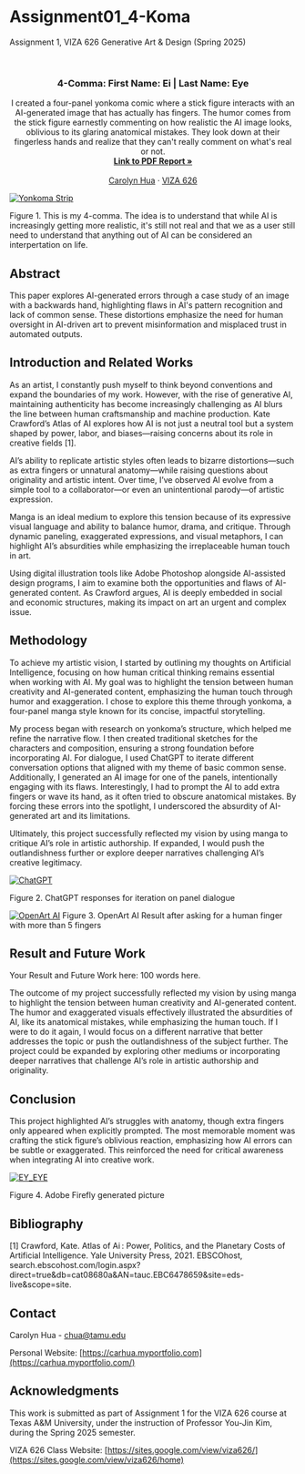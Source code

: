 # Assignment01_4-Koma
Assignment 1, VIZA 626 Generative Art &amp; Design (Spring 2025)

<!-- Improved compatibility of back to top link: See: https://github.com/othneildrew/Best-README-Template/pull/73 -->
<a id="readme-top"></a>

<!-- PROJECT SHIELDS -->
<!--
*** I'm using markdown "reference style" links for readability.
*** Reference links are enclosed in brackets [ ] instead of parentheses ( ).
*** See the bottom of this document for the declaration of the reference variables
*** for contributors-url, forks-url, etc. This is an optional, concise syntax you may use.
*** https://www.markdownguide.org/basic-syntax/#reference-style-links
-->




<!-- PROJECT LOGO -->
<br />
<div align="center">
  </a>

  <h3 align="center">4-Comma: First Name: Ei | Last Name: Eye</h3>

  <p align="center">
    I created a four-panel yonkoma comic where a stick figure interacts with an AI-generated image that has actually has fingers. The humor      comes from the stick figure earnestly commenting on how realistic the AI image looks, oblivious to its glaring anatomical mistakes. They look down at their fingerless hands and realize that they can't really comment on what's real or not. 
    <br />
    <a href="https://github.com/yujnkm/4-comma-Assignment_01/blob/main/pdf/Reality-Distortion-Room-ISMAR-23.pdf"><strong>Link to PDF Report »</strong></a>
    <br />
    <br />
    <a href="https://carhua.myportfolio.com">Carolyn Hua</a>
    &middot;
    <a href="https://sites.google.com/view/viza626/home">VIZA 626</a>
  </p>
</div>

[![Yonkoma Strip](https://github.com/woumjai/Assignment01_4-Koma/raw/65863ebfbe6ed5e919f666c36f2198ebc45018cc/images/yonkoma_strip.png)](https://github.com/woumjai/Assignment01_4-Koma/blob/main/images/yonkoma_strip.png)


Figure 1. This is my 4-comma. The idea is to understand that while AI is increasingly getting more realistic, it's still not real and that we as a user still need to understand that anything out of AI can be considered an interpertation on life. 

<!-- Abstract -->
## Abstract

This paper explores AI-generated errors through a case study of an image with a backwards hand, highlighting flaws in AI's pattern recognition and lack of common sense. These distortions emphasize the need for human oversight in AI-driven art to prevent misinformation and misplaced trust in automated outputs.

<!-- Introduction and Related Works -->
## Introduction and Related Works

As an artist, I constantly push myself to think beyond conventions and expand the boundaries of my work. However, with the rise of generative AI, maintaining authenticity has become increasingly challenging as AI blurs the line between human craftsmanship and machine production. Kate Crawford’s Atlas of AI explores how AI is not just a neutral tool but a system shaped by power, labor, and biases—raising concerns about its role in creative fields [1].

AI’s ability to replicate artistic styles often leads to bizarre distortions—such as extra fingers or unnatural anatomy—while raising questions about originality and artistic intent. Over time, I’ve observed AI evolve from a simple tool to a collaborator—or even an unintentional parody—of artistic expression.

Manga is an ideal medium to explore this tension because of its expressive visual language and ability to balance humor, drama, and critique. Through dynamic paneling, exaggerated expressions, and visual metaphors, I can highlight AI’s absurdities while emphasizing the irreplaceable human touch in art.

Using digital illustration tools like Adobe Photoshop alongside AI-assisted design programs, I aim to examine both the opportunities and flaws of AI-generated content. As Crawford argues, AI is deeply embedded in social and economic structures, making its impact on art an urgent and complex issue.

## Methodology

To achieve my artistic vision, I started by outlining my thoughts on Artificial Intelligence, focusing on how human critical thinking remains essential when working with AI. My goal was to highlight the tension between human creativity and AI-generated content, emphasizing the human touch through humor and exaggeration. I chose to explore this theme through yonkoma, a four-panel manga style known for its concise, impactful storytelling.

My process began with research on yonkoma’s structure, which helped me refine the narrative flow. I then created traditional sketches for the characters and composition, ensuring a strong foundation before incorporating AI. For dialogue, I used ChatGPT to iterate different conversation options that aligned with my theme of basic common sense. Additionally, I generated an AI image for one of the panels, intentionally engaging with its flaws. Interestingly, I had to prompt the AI to add extra fingers or wave its hand, as it often tried to obscure anatomical mistakes. By forcing these errors into the spotlight, I underscored the absurdity of AI-generated art and its limitations.

Ultimately, this project successfully reflected my vision by using manga to critique AI’s role in artistic authorship. If expanded, I would push the outlandishness further or explore deeper narratives challenging AI’s creative legitimacy.

[![ChatGPT](images/chatGPT_prompt.png)](https://github.com/woumjai/Assignment01_4-Koma/blob/1f636db04657e4b7a585738164f96c2ed560336c/images/chatGPT_prompt.png)

Figure 2. ChatGPT responses for iteration on panel dialogue



[![OpenArt AI](images/hiding_fingers.jpg)](https://github.com/woumjai/Assignment01_4-Koma/blob/88d070f5471072c56cc4eb9ff60fc689bfc3ddfe/images/hiding_fingers.jpg)
Figure 3. OpenArt AI Result after asking for a human finger with more than 5 fingers

## Result and Future Work
Your Result and Future Work here: 100 words here.

The outcome of my project successfully reflected my vision by using manga to highlight the tension between human creativity and AI-generated content. The humor and exaggerated visuals effectively illustrated the absurdities of AI, like its anatomical mistakes, while emphasizing the human touch. If I were to do it again, I would focus on a different narrative that better addresses the topic or push the outlandishness of the subject further. The project could be expanded by exploring other mediums or incorporating deeper narratives that challenge AI’s role in artistic authorship and originality.

## Conclusion

This project highlighted AI’s struggles with anatomy, though extra fingers only appeared when explicitly prompted. The most memorable moment was crafting the stick figure’s oblivious reaction, emphasizing how AI errors can be subtle or exaggerated. This reinforced the need for critical awareness when integrating AI into creative work.

[![EY_EYE](images/backwards_hand.jpg)](https://github.com/woumjai/Assignment01_4-Koma/blob/f4d7f869926b42fbd30be4ae5b7badce8d34a68b/images/Firefly%20human%20figure%20with%2012%20fingers%20on%20one%20hand%20waving_%3Badd%20more%20fingers%20to%20the%20hand%201935.jpg)


Figure 4. Adobe Firefly generated picture

<!-- Bibliography -->
## Bibliography 
[1] Crawford, Kate. Atlas of Ai : Power, Politics, and the Planetary Costs of Artificial Intelligence. Yale University Press, 2021. EBSCOhost,     search.ebscohost.com/login.aspx?direct=true&db=cat08680a&AN=tauc.EBC6478659&site=eds-live&scope=site.



<!-- CONTACT -->
## Contact

Carolyn Hua - chua@tamu.edu

Personal Website: [https://carhua.myportfolio.com](https://carhua.myportfolio.com/)




<!-- ACKNOWLEDGMENTS -->
## Acknowledgments

This work is submitted as part of Assignment 1 for the VIZA 626 course at Texas A&M University, under the instruction of Professor You-Jin Kim, during the Spring 2025 semester.

VIZA 626 Class Website: [https://sites.google.com/view/viza626/](https://sites.google.com/view/viza626/home)

<!-- MARKDOWN LINKS & IMAGES -->
<!-- https://www.markdownguide.org/basic-syntax/#reference-style-links -->
[contributors-shield]: https://img.shields.io/github/contributors/othneildrew/Best-README-Template.svg?style=for-the-badge
[contributors-url]: https://github.com/othneildrew/Best-README-Template/graphs/contributors
[forks-shield]: https://img.shields.io/github/forks/othneildrew/Best-README-Template.svg?style=for-the-badge
[forks-url]: https://github.com/othneildrew/Best-README-Template/network/members
[stars-shield]: https://img.shields.io/github/stars/othneildrew/Best-README-Template.svg?style=for-the-badge
[stars-url]: https://github.com/othneildrew/Best-README-Template/stargazers
[issues-shield]: https://img.shields.io/github/issues/othneildrew/Best-README-Template.svg?style=for-the-badge
[issues-url]: https://github.com/othneildrew/Best-README-Template/issues
[license-shield]: https://img.shields.io/github/license/othneildrew/Best-README-Template.svg?style=for-the-badge
[license-url]: https://github.com/othneildrew/Best-README-Template/blob/master/LICENSE.txt
[linkedin-shield]: https://img.shields.io/badge/-LinkedIn-black.svg?style=for-the-badge&logo=linkedin&colorB=555
[linkedin-url]: https://linkedin.com/in/othneildrew
[product-screenshot]: images/screenshot.png
[images-fig1]: images/fig1.png
[images-fig2]: images/fig2.jpg
[images-fig3]: images/fig3.jpg
[images-fig4]: images/fig4.png
[images-fig5]: images/fig5.png
[images-fig6]: images/fig6.png
[Next.js]: https://img.shields.io/badge/next.js-000000?style=for-the-badge&logo=nextdotjs&logoColor=white
[Next-url]: https://nextjs.org/
[React.js]: https://img.shields.io/badge/React-20232A?style=for-the-badge&logo=react&logoColor=61DAFB
[React-url]: https://reactjs.org/
[Vue.js]: https://img.shields.io/badge/Vue.js-35495E?style=for-the-badge&logo=vuedotjs&logoColor=4FC08D
[Vue-url]: https://vuejs.org/
[Angular.io]: https://img.shields.io/badge/Angular-DD0031?style=for-the-badge&logo=angular&logoColor=white
[Angular-url]: https://angular.io/
[Svelte.dev]: https://img.shields.io/badge/Svelte-4A4A55?style=for-the-badge&logo=svelte&logoColor=FF3E00
[Svelte-url]: https://svelte.dev/
[Laravel.com]: https://img.shields.io/badge/Laravel-FF2D20?style=for-the-badge&logo=laravel&logoColor=white
[Laravel-url]: https://laravel.com
[Bootstrap.com]: https://img.shields.io/badge/Bootstrap-563D7C?style=for-the-badge&logo=bootstrap&logoColor=white
[Bootstrap-url]: https://getbootstrap.com
[JQuery.com]: https://img.shields.io/badge/jQuery-0769AD?style=for-the-badge&logo=jquery&logoColor=white
[JQuery-url]: https://jquery.com 
